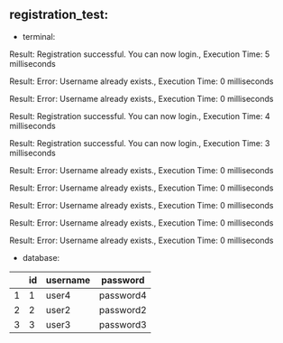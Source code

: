 ## registration_test:

- terminal:

Result: Registration successful. You can now login., Execution Time: 5 milliseconds

Result: Error: Username already exists., Execution Time: 0 milliseconds

Result: Error: Username already exists., Execution Time: 0 milliseconds

Result: Registration successful. You can now login., Execution Time: 4 milliseconds

Result: Registration successful. You can now login., Execution Time: 3 milliseconds

Result: Error: Username already exists., Execution Time: 0 milliseconds

Result: Error: Username already exists., Execution Time: 0 milliseconds

Result: Error: Username already exists., Execution Time: 0 milliseconds

Result: Error: Username already exists., Execution Time: 0 milliseconds

Result: Error: Username already exists., Execution Time: 0 milliseconds

- database:

|    | id  | username |  password   |
|----|-----|----------|-------------|
| 1  |  1  |   user4  |  password4  |
| 2  |  2  |   user2  |  password2  |
| 3  |  3  |   user3  |  password3  |
